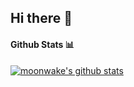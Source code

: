 <h2> Hi there 👋 </h2>

<!---
moonwake769/moonwake769 is a ✨ special ✨ repository because its `README.md` (this file) appears on your GitHub profile.
You can click the Preview link to take a look at your changes.
--->

#### Github Stats 📊

[![moonwake's github stats](https://github-readme-stats.vercel.app/api?username=moonwake769&theme=github-dark)](https://github.com/moonwake769/github-readme-stats)

<!---
#### Top Languages Card 💻

[![Top Langs](https://github-readme-stats.vercel.app/api/top-langs/?username=moonwake769&layout=github-dark)](https://github.com/anuraghazra/github-readme-stats)
--->
